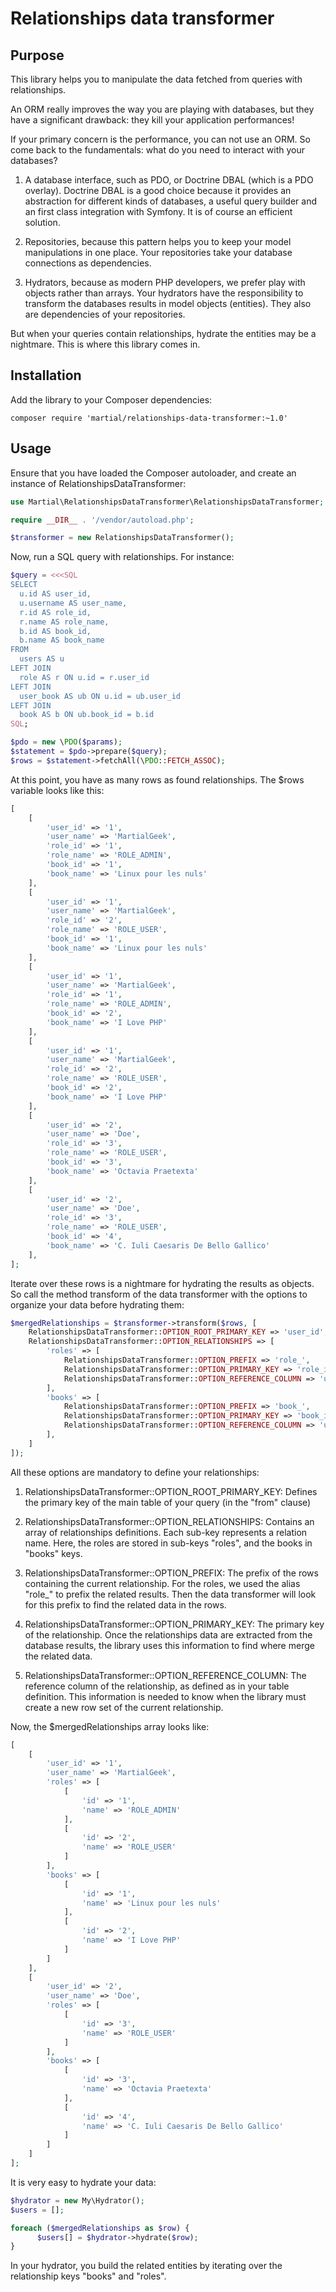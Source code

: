 Relationships data transformer
==============================

## Purpose

This library helps you to manipulate the data fetched from queries with relationships.

An ORM really improves the way you are playing with databases, but they have a significant drawback: they kill your
application performances!

If your primary concern is the performance, you can not use an ORM. So come back to the fundamentals: what do you need
to interact with your databases?

1.  A database interface, such as PDO, or Doctrine DBAL (which is a PDO overlay). Doctrine DBAL is a good choice
    because it provides an abstraction for different kinds of databases, a useful query builder and an first class
    integration with Symfony. It is of course an efficient solution.
    
2.  Repositories, because this pattern helps you to keep your model manipulations in one place. Your repositories
    take your database connections as dependencies.
    
3.  Hydrators, because as modern PHP developers, we prefer play with objects rather than arrays. Your hydrators have
    the responsibility to transform the databases results in model objects (entities). They also are dependencies of
    your repositories.
    
But when your queries contain relationships, hydrate the entities may be a nightmare. This is where this library
comes in.

## Installation

Add the library to your Composer dependencies:

    composer require 'martial/relationships-data-transformer:~1.0'

## Usage

Ensure that you have loaded the Composer autoloader, and create an instance of RelationshipsDataTransformer:

```php
use Martial\RelationshipsDataTransformer\RelationshipsDataTransformer;

require __DIR__ . '/vendor/autoload.php';

$transformer = new RelationshipsDataTransformer();
```

Now, run a SQL query with relationships. For instance:

```php
$query = <<<SQL
SELECT
  u.id AS user_id,
  u.username AS user_name,
  r.id AS role_id,
  r.name AS role_name,
  b.id AS book_id,
  b.name AS book_name
FROM
  users AS u
LEFT JOIN
  role AS r ON u.id = r.user_id
LEFT JOIN
  user_book AS ub ON u.id = ub.user_id
LEFT JOIN
  book AS b ON ub.book_id = b.id
SQL;

$pdo = new \PDO($params);
$statement = $pdo->prepare($query);
$rows = $statement->fetchAll(\PDO::FETCH_ASSOC);
```

At this point, you have as many rows as found relationships. The $rows variable looks like this:

```php
[
    [
        'user_id' => '1',
        'user_name' => 'MartialGeek',
        'role_id' => '1',
        'role_name' => 'ROLE_ADMIN',
        'book_id' => '1',
        'book_name' => 'Linux pour les nuls'
    ],
    [
        'user_id' => '1',
        'user_name' => 'MartialGeek',
        'role_id' => '2',
        'role_name' => 'ROLE_USER',
        'book_id' => '1',
        'book_name' => 'Linux pour les nuls'
    ],
    [
        'user_id' => '1',
        'user_name' => 'MartialGeek',
        'role_id' => '1',
        'role_name' => 'ROLE_ADMIN',
        'book_id' => '2',
        'book_name' => 'I Love PHP'
    ],
    [
        'user_id' => '1',
        'user_name' => 'MartialGeek',
        'role_id' => '2',
        'role_name' => 'ROLE_USER',
        'book_id' => '2',
        'book_name' => 'I Love PHP'
    ],
    [
        'user_id' => '2',
        'user_name' => 'Doe',
        'role_id' => '3',
        'role_name' => 'ROLE_USER',
        'book_id' => '3',
        'book_name' => 'Octavia Praetexta'
    ],
    [
        'user_id' => '2',
        'user_name' => 'Doe',
        'role_id' => '3',
        'role_name' => 'ROLE_USER',
        'book_id' => '4',
        'book_name' => 'C. Iuli Caesaris De Bello Gallico'
    ],
];
```

Iterate over these rows is a nightmare for hydrating the results as objects.
So call the method transform of the data transformer with the options to organize your data before hydrating them:

```php
$mergedRelationships = $transformer->transform($rows, [
    RelationshipsDataTransformer::OPTION_ROOT_PRIMARY_KEY => 'user_id',
    RelationshipsDataTransformer::OPTION_RELATIONSHIPS => [
        'roles' => [
            RelationshipsDataTransformer::OPTION_PREFIX => 'role_',
            RelationshipsDataTransformer::OPTION_PRIMARY_KEY => 'role_id',
            RelationshipsDataTransformer::OPTION_REFERENCE_COLUMN => 'user_id'
        ],
        'books' => [
            RelationshipsDataTransformer::OPTION_PREFIX => 'book_',
            RelationshipsDataTransformer::OPTION_PRIMARY_KEY => 'book_id',
            RelationshipsDataTransformer::OPTION_REFERENCE_COLUMN => 'user_id'
        ],
    ]
]);
```

All these options are mandatory to define your relationships:

1.  RelationshipsDataTransformer::OPTION_ROOT_PRIMARY_KEY:
    Defines the primary key of the main table of your query (in the "from" clause)

2.  RelationshipsDataTransformer::OPTION_RELATIONSHIPS:
    Contains an array of relationships definitions. Each sub-key represents a relation name. Here, the roles are stored
    in sub-keys "roles", and the books in "books" keys.
    
3.  RelationshipsDataTransformer::OPTION_PREFIX:
    The prefix of the rows containing the current relationship. For the roles, we used the alias "role_" to prefix
    the related results. Then the data transformer will look for this prefix to find the related data in the rows.
    
4.  RelationshipsDataTransformer::OPTION_PRIMARY_KEY:
    The primary key of the relationship. Once the relationships data are extracted from the database results, the
    library uses this information to find where merge the related data.
    
5.  RelationshipsDataTransformer::OPTION_REFERENCE_COLUMN:
    The reference column of the relationship, as defined as in your table definition. This information is needed to
    know when the library must create a new row set of the current relationship.

Now, the $mergedRelationships array looks like:

```php
[
    [
        'user_id' => '1',
        'user_name' => 'MartialGeek',
        'roles' => [
            [
                'id' => '1',
                'name' => 'ROLE_ADMIN'
            ],
            [
                'id' => '2',
                'name' => 'ROLE_USER'
            ]
        ],
        'books' => [
            [
                'id' => '1',
                'name' => 'Linux pour les nuls'
            ],
            [
                'id' => '2',
                'name' => 'I Love PHP'
            ]
        ]
    ],
    [
        'user_id' => '2',
        'user_name' => 'Doe',
        'roles' => [
            [
                'id' => '3',
                'name' => 'ROLE_USER'
            ]
        ],
        'books' => [
            [
                'id' => '3',
                'name' => 'Octavia Praetexta'
            ],
            [
                'id' => '4',
                'name' => 'C. Iuli Caesaris De Bello Gallico'
            ]
        ]
    ]
];
```

It is very easy to hydrate your data:

```php
$hydrator = new My\Hydrator();
$users = [];

foreach ($mergedRelationships as $row) {
      $users[] = $hydrator->hydrate($row);
}
```

In your hydrator, you build the related entities by iterating over the relationship keys "books" and "roles".

